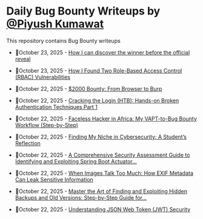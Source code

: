 # Daily Bug Bounty Writeups by [@Piyush Kumawat](https://twitter.com/piyush_supiy) 
This repository contains Bug Bounty writeups

<!-- BLOG-POST-LIST:START -->
 - 💯October 23, 2025 - [How I can discover the winner before the official reveal](https://medium.com/@viperblitzz/how-i-can-discover-the-winner-before-the-official-reveal-2a03ebcd3199?source=rss------bug_bounty-5) 

 - 💯October 23, 2025 - [How I Found Two Role-Based Access Control &lpar;RBAC&rpar; Vulnerabilities](https://medium.com/@Muhammad_Wageh/how-i-found-two-role-based-access-control-rbac-vulnerabilities-f6ac62e42b65?source=rss------bug_bounty-5) 

 - 💯October 22, 2025 - [$2000 Bounty: From Browser to Burp](https://osintteam.blog/2000-bounty-from-browser-to-burp-290dcb10f386?source=rss------bug_bounty-5) 

 - 💯October 22, 2025 - [Cracking the Login &lpar;HTB&rpar;: Hands-on Broken Authentication Techniques Part 1](https://medium.com/@es0557533/cracking-the-login-htb-hands-on-broken-authentication-techniques-part-1-a1f5f04d6085?source=rss------bug_bounty-5) 

 - 💯October 22, 2025 - [Faceless Hacker in Africa: My VAPT-to-Bug Bounty Workflow &lpar;Step-by-Step&rpar;](https://medium.com/@calebcudjoemensah46/faceless-hacker-in-africa-my-vapt-to-bug-bounty-workflow-step-by-step-038b43afc3be?source=rss------bug_bounty-5) 

 - 💯October 22, 2025 - [Finding My Niche in Cybersecurity: A Student’s Reflection](https://medium.com/@likithgajula/finding-my-niche-in-cybersecurity-a-students-reflection-15af636606fe?source=rss------bug_bounty-5) 

 - 💯October 22, 2025 - [A Comprehensive Security Assessment Guide to Identifying and Exploiting Spring Boot Actuator…](https://blackhawkk.medium.com/a-comprehensive-security-assessment-guide-to-identifying-and-exploiting-spring-boot-actuator-83be33c8cee6?source=rss------bug_bounty-5) 

 - 💯October 22, 2025 - [When Images Talk Too Much: How EXIF Metadata Can Leak Sensitive Information](https://divyesh-chauhan.medium.com/when-images-talk-too-much-how-exif-metadata-can-leak-sensitive-information-318ad598777c?source=rss------bug_bounty-5) 

 - 💯October 22, 2025 - [Master the Art of Finding and Exploiting Hidden Backups and Old Versions: Step-by-Step Guide for…](https://medium.com/@verylazytech/master-the-art-of-finding-and-exploiting-hidden-backups-and-old-versions-step-by-step-guide-for-d2433339173a?source=rss------bug_bounty-5) 

 - 💯October 22, 2025 - [Understanding JSON Web Token &lpar;JWT&rpar; Security](https://infosecwriteups.com/understanding-json-web-token-jwt-security-48c3a9cc96f2?source=rss------bug_bounty-5) 
<!-- BLOG-POST-LIST:END -->
